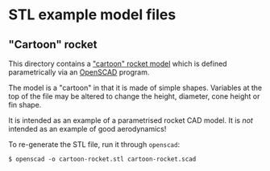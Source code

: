 # STL example model files

## "Cartoon" rocket

This directory contains a ["cartoon" rocket model](cartoon-rocket.stl) which is
defined parametrically via an [OpenSCAD](http://www.openscad.org/) program.

The model is a "cartoon" in that it is made of simple shapes. Variables at the
top of the file may be altered to change the height, diameter, cone height or
fin shape.

It is intended as an example of a parametrised rocket CAD model. It is *not*
intended as an example of good aerodynamics!

To re-generate the STL file, run it through ``openscad``:
```console
$ openscad -o cartoon-rocket.stl cartoon-rocket.scad
```

